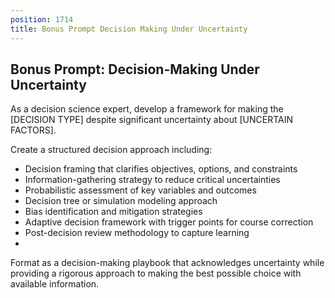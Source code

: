 ```yaml
---
position: 1714
title: Bonus Prompt Decision Making Under Uncertainty
---
```


## Bonus Prompt: Decision-Making Under Uncertainty

As a decision science expert, develop a framework for making the [DECISION TYPE] despite significant uncertainty about [UNCERTAIN FACTORS].





Create a structured decision approach including:

- Decision framing that clarifies objectives, options, and constraints
- Information-gathering strategy to reduce critical uncertainties
- Probabilistic assessment of key variables and outcomes
- Decision tree or simulation modeling approach
- Bias identification and mitigation strategies
- Adaptive decision framework with trigger points for course correction
- Post-decision review methodology to capture learning
- 
Format as a decision-making playbook that acknowledges uncertainty while providing a rigorous approach to making the best possible choice with available information.